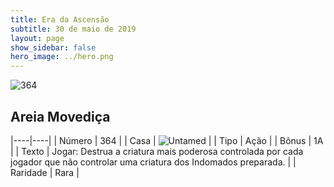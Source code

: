 ```yaml
---
title: Era da Ascensão
subtitle: 30 de maio de 2019
layout: page
show_sidebar: false
hero_image: ../hero.png
---
```


![364](https://cdn.keyforgegame.com/media/card_front/pt/435_364_H4XH483655M3_pt.png)

## Areia Movediça

|----|----|
| Número | 364 |
| Casa | ![Untamed](https://archonarcana.com/images/thumb/b/bd/Untamed.png/22px-Untamed.png "Indomados") |
| Tipo | Ação |
| Bônus | 1A |
| Texto | Jogar: Destrua a criatura mais poderosa controlada por cada jogador que não controlar uma criatura dos Indomados preparada. |
| Raridade | Rara |
